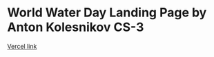 # World Water Day Landing Page by Anton Kolesnikov CS-3

[Vercel link](https://web-hw-1.vercel.app)
